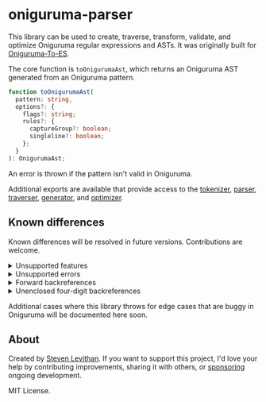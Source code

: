 # oniguruma-parser

This library can be used to create, traverse, transform, validate, and optimize Oniguruma regular expressions and ASTs. It was originally built for [Oniguruma-To-ES](https://github.com/slevithan/oniguruma-to-es).

The core function is `toOnigurumaAst`, which returns an Oniguruma AST generated from an Oniguruma pattern.

```ts
function toOnigurumaAst(
  pattern: string,
  options?: {
    flags?: string;
    rules?: {
      captureGroup?: boolean;
      singleline?: boolean;
    };
  }
): OnigurumaAst;
```

An error is thrown if the pattern isn't valid in Oniguruma.

Additional exports are available that provide access to the [tokenizer](https://github.com/slevithan/oniguruma-parser/tree/main/src/tokenizer), [parser](https://github.com/slevithan/oniguruma-parser/tree/main/src/parser), [traverser](https://github.com/slevithan/oniguruma-parser/tree/main/src/traverser), [generator](https://github.com/slevithan/oniguruma-parser/tree/main/src/generator), and [optimizer](https://github.com/slevithan/oniguruma-parser/tree/main/src/optimizer).

## Known differences

Known differences will be resolved in future versions. Contributions are welcome.

<details>
  <summary>Unsupported features</summary>

The following rarely-used features throw errors since they aren't yet supported:

- Rarely-used character specifiers: Non-A-Za-z with `\cx`, `\C-x`; meta `\M-x`, `\M-\C-x`; bracketed octals `\o{…}`; octal UTF-8 encoded bytes (≥ `\200`).
- Code point sequences: `\x{H H …}`, `\o{O O …}`.
- Absent expressions `(?~|…|…)`, stoppers `(?~|…)`, and clearers `(?~|)`.
- Conditionals: `(?(…)…)`, etc.
- Callouts: `(?{…})`, `(*…)`, etc.
- Relative forward backreferences `\k<+N>` and backrefences with recursion level.
- Flags `y{g}`/`y{w}` (grapheme boundary modes); whole-pattern modifiers `C` (don't capture group), `I` (ignore-case is ASCII), `L` (find longest); flags `D`, `P`, `S`, `W` (digit/POSIX/space/word is ASCII) within mode modifiers.

Despite these gaps, more than 99.99% of real-world Oniguruma regexes are supported, based on a sample of ~55k regexes used in TextMate grammars (conditionals were used in three regexes, and other unsupported features weren't used at all).

Some of the Oniguruma features above are so exotic that they aren't used in *any* public code on GitHub.
</details>

<details>
  <summary>Unsupported errors</summary>

The following don't yet throw errors, but should:

- Special characters that are invalid in backreference names when referencing a valid group with that name.
  - Named backreferences have a more restricted set of allowed characters than named groups and subroutines.
- Subroutines used in ways that resemble infinite recursion.
  - Such subroutines error in Oniguruma, and do not result in infinite recursion.
</details>

<details>
  <summary>Forward backreferences</summary>

This library currently treats it as an error if numbered backreferences come before their referenced group.

- Most such placements are mistakes and can never match, due to Oniguruma's behavior for backreferences to nonparticipating groups.
- Erroring matches the behavior of named backreferences.
- For unenclosed backreferences, this affects only `\1`–`\9`. It's not a backreference in the first place if using `\10` or higher and not as many capturing groups are defined to the left (it's an octal or identity escape).

Additionally, this library doesn't yet support the `\k<+N>`/`\k'+N'` syntax for relative forward backreferences.
</details>

<details>
  <summary>Unenclosed four-digit backreferences</summary>

This library currently only supports unenclosed backreferences up to three digits (`\999`). Oniguruma supports `\1000` and higher when as many capturing groups are defined to the left, but then, no regex with more than 999 captures works due to an apparent Oniguruma bug (it will fail to match anything, with no error). Tested in Oniguruma 6.9.8.
</details>

Additional cases where this library throws for edge cases that are buggy in Oniguruma will be documented here soon.

## About

Created by [Steven Levithan](https://github.com/slevithan). If you want to support this project, I'd love your help by contributing improvements, sharing it with others, or [sponsoring](https://github.com/sponsors/slevithan) ongoing development.

MIT License.
